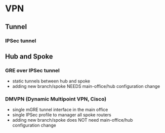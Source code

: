 # VPN

## Tunnel
### IPSec tunnel

## Hub and Spoke
### GRE over IPSec tunnel
- static tunnels between hub and spoke
- adding new branch/spoke NEEDS main-office/hub configuration change

### DMVPN (Dynamic Multipoint VPN, Cisco)
- single mGRE tunnel interface in the main office
- single IPSec profile to manager all spoke routers
- adding new branch/spoke does NOT need main-office/hub configuration change
